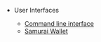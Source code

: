 - User Interfaces
 
	- [Command line interface](en-us/[English]-Command-line-interface)
	- [Samurai Wallet](en-us/[English]-Samurai-Wallet)
 
